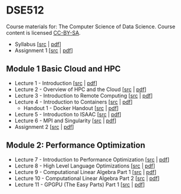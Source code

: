 # DSE512

Course materials for: The Computer Science of Data Science. Course content is licensed [CC-BY-SA](LICENSE).

* Syllabus [[src](syllabus/syllabus.Rmd) | [pdf](syllabus/syllabus.pdf)]
* Assignment 1 [[src](assignments/assignment1.Rmd) | [pdf](assignments/assignment1.pdf)]

## Module 1 Basic Cloud and HPC
* Lecture 1 - Introduction [[src](slides/lecture01.Rmd) | [pdf](slides/lecture01.pdf)]
* Lecture 2 - Overview of HPC and the Cloud [[src](slides/lecture02.Rmd) | [pdf](slides/lecture02.pdf)]
* Lecture 3 - Introduction to Remote Computing [[src](slides/lecture03.Rmd) | [pdf](slides/lecture03.pdf)]
* Lecture 4 - Introduction to Containers [[src](slides/lecture04.Rmd) | [pdf](slides/lecture04.pdf)]
  - Handout 1 - Docker Handout [[src](handouts/handout_docker.Rmd) | [pdf](handouts/handout_docker.pdf)]
* Lecture 5 - Introduction to ISAAC [[src](slides/lecture05.Rmd) | [pdf](slides/lecture05.pdf)]
* Lecture 6 - MPI and Singularity [[src](slides/lecture06.Rmd) | [pdf](slides/lecture06.pdf)]
* Assignment 2  [[src](assignments/assignment2.Rmd) | [pdf](assignments/assignment2.pdf)]

## Module 2: Performance Optimization
* Lecture 7 - Introduction to Performance Optimization [[src](slides/lecture07.Rmd) | [pdf](slides/lecture07.pdf)]
* Lecture 8 - High Level Language Optimizations [[src](slides/lecture08.Rmd) | [pdf](slides/lecture08.pdf)]
* Lecture 9 - Computational Linear Algebra Part 1 [[src](slides/lecture09.Rmd) | [pdf](slides/lecture09.pdf)]
* Lecture 10 - Computational Linear Algebra Part 2 [[src](slides/lecture10.Rmd) | [pdf](slides/lecture10.pdf)]
* Lecture 11 - GPGPU (The Easy Parts) Part 1 [[src](slides/lecture11.Rmd) | [pdf](slides/lecture11.pdf)]

